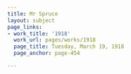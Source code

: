 ```yaml
---
title: Mr Spruce
layout: subject
page_links:
- work_title: '1918'
  work_url: pages/works/1918
  page_title: Tuesday, March 19, 1918
  page_anchor: page-454

---
```

